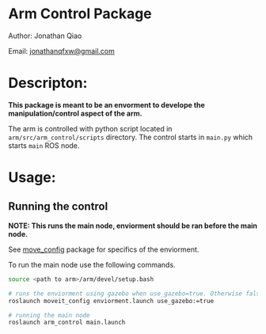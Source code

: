 # Arm Control Package

Author: Jonathan Qiao

Email: jonathanqfxw@gmail.com

# Descripton:

**This package is meant to be an envorment to develope the manipulation/control aspect of the arm.**

The arm is controlled with python script located in ```arm/src/arm_control/scripts``` directory. The control starts in ```main.py``` which starts ```main``` ROS node.

# Usage:

## Running the control

**NOTE: This runs the main node, enviorment should be ran before the main node.** 

See [move_config](../../../src/moveit_config/README/README.md) package for specifics of the enviorment.

To run the main node use the following commands.
```bash
source <path to arm>/arm/devel/setup.bash

# runs the enviorment using gazebo when use_gazebo=true. Otherwise false uses Rviz. See specifics in moveit_config pkg
roslaunch moveit_config enviorment.launch use_gazebo:=true 

# running the main node
roslaunch arm_control main.launch
```